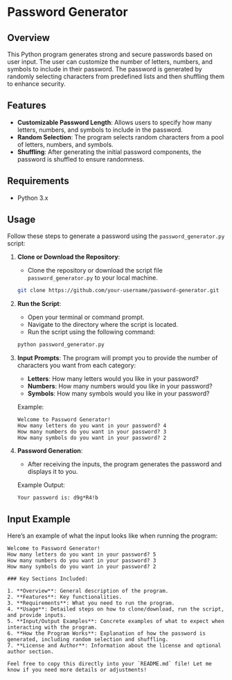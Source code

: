 # Password Generator

## Overview

This Python program generates strong and secure passwords based on user input. The user can customize the number of letters, numbers, and symbols to include in their password. The password is generated by randomly selecting characters from predefined lists and then shuffling them to enhance security.

## Features

- **Customizable Password Length**: Allows users to specify how many letters, numbers, and symbols to include in the password.
- **Random Selection**: The program selects random characters from a pool of letters, numbers, and symbols.
- **Shuffling**: After generating the initial password components, the password is shuffled to ensure randomness.

## Requirements

- Python 3.x

## Usage

Follow these steps to generate a password using the `password_generator.py` script:

1. **Clone or Download the Repository**:
    - Clone the repository or download the script file `password_generator.py` to your local machine.

    ```bash
    git clone https://github.com/your-username/password-generator.git
    ```

2. **Run the Script**:
    - Open your terminal or command prompt.
    - Navigate to the directory where the script is located.
    - Run the script using the following command:

    ```bash
    python password_generator.py
    ```

3. **Input Prompts**:
    The program will prompt you to provide the number of characters you want from each category:
    - **Letters**: How many letters would you like in your password?
    - **Numbers**: How many numbers would you like in your password?
    - **Symbols**: How many symbols would you like in your password?

    Example:
    ```text
    Welcome to Password Generator!
    How many letters do you want in your password? 4
    How many numbers do you want in your password? 3
    How many symbols do you want in your password? 2
    ```

4. **Password Generation**:
    - After receiving the inputs, the program generates the password and displays it to you.

    Example Output:
    ```text
    Your password is: d9g*R4!b
    ```

## Input Example

Here’s an example of what the input looks like when running the program:

```text
Welcome to Password Generator!
How many letters do you want in your password? 5
How many numbers do you want in your password? 3
How many symbols do you want in your password? 2

### Key Sections Included:

1. **Overview**: General description of the program.
2. **Features**: Key functionalities.
3. **Requirements**: What you need to run the program.
4. **Usage**: Detailed steps on how to clone/download, run the script, and provide inputs.
5. **Input/Output Examples**: Concrete examples of what to expect when interacting with the program.
6. **How the Program Works**: Explanation of how the password is generated, including random selection and shuffling.
7. **License and Author**: Information about the license and optional author section.

Feel free to copy this directly into your `README.md` file! Let me know if you need more details or adjustments!


